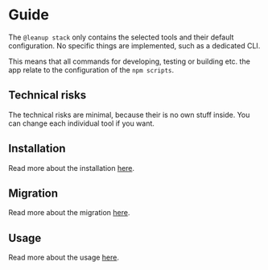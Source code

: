 # Guide

The `@leanup stack` only contains the selected tools and their default configuration. No specific things are implemented, such as a dedicated CLI.

This means that all commands for developing, testing or building etc. the app relate to the configuration of the `npm scripts`.

## Technical risks

The technical risks are minimal, because their is no own stuff inside. You can change each individual tool if you want.

## Installation

Read more about the installation [here](/1.1/guide/installation/).

## Migration

Read more about the migration [here](/1.1/guide/migration/).

## Usage

Read more about the usage [here](/1.1/guide/usage/).
